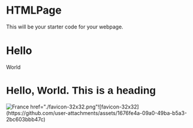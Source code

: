 # HTMLPage

This will be your starter code for your webpage.

<!DOCTYPE html>
<html>
<head>
<title>Unit1-01</title>
</head>
<body>

<h1>Hello</h1>
<p>World</p>

</body>
</html>

<body style="background-color=tomato;">

   <h1 style="font-family: 'Lucida Sans', 'Lucida Sans Regular', 'Lucida Grande', 'Lucida Sans Unicode', Geneva, Verdana, sans-serif;">Hello, World. This is a heading</h1>

  <img src="https://drive.google.com/file/d/1GyVxuCyM3LIpt8_kw03xvWkcnEBTIpZf/view<img>" alt="France">
 </body>
</html>

<head> 
 href="./favicon-32x32.png"![favicon-32x32](https://github.com/user-attachments/assets/1676fe4a-09a0-49ba-b5a3-2bc603bbb47c)



